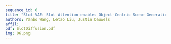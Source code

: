 ```yaml
---
sequence_id: 6
title: "Slot-VAE: Slot Attention enables Object-Centric Scene Generation"
authors: Yanbo Wang, Letao Liu, Justin Dauwels
affil: 
pdf: SlotDiffusion.pdf
img: 06.png
---
```

